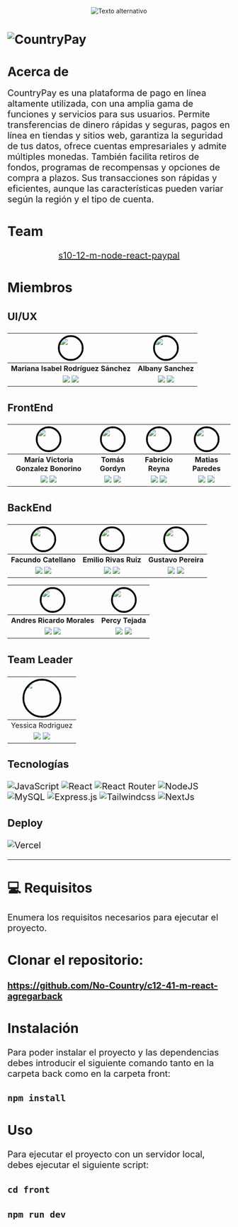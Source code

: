 <p align="center">
  <img src="https://uploads-ssl.webflow.com/62cc216ce23f79c10bc88169/639897fbe9bf535ede0383bd_Branding%20NC_Mesa%20de%20trabajo%201%203.png" alt="Texto alternativo">
</p>


# ![CountryPay](https://res.cloudinary.com/dhb9rdaoc/image/upload/v1694012487/icvu5tbtkokb3cvhzlvv.svg)


# Acerca de

<section style="font-size: 20px;  ">
CountryPay es una plataforma de pago en línea altamente utilizada, con una amplia gama de funciones y servicios para sus usuarios. Permite  transferencias de dinero rápidas y seguras, pagos en línea en tiendas y sitios web, garantiza la seguridad de tus datos, ofrece cuentas empresariales y admite múltiples monedas. También facilita retiros de fondos, programas de recompensas y opciones de compra a plazos. Sus transacciones son rápidas y eficientes, aunque las características pueden variar según la región y el tipo de cuenta.
</secttion/>

# Team
<p style="font-size: 20px; text-decoration: underline; " align="center">
 s10-12-m-node-react-paypal
</p>


<!-- ## Members -->
## Miembros


### UI/UX
| <img src="https://res.cloudinary.com/dhb9rdaoc/image/upload/v1694003296/ohbd4hl8pbdypm4x2rfe.jpg" style="border-radius: 100%; border: 4px solid black"  width=50> | <img src="https://res.cloudinary.com/dhb9rdaoc/image/upload/v1694002961/ncnfskpyjdu03vonddj0.jpg" style="border-radius: 100%; border: 4px solid black"  width=50>| 
|:-:|:-:|
| **Mariana Isabel Rodríguez Sánchez**| **Albany Sanchez**| 
| <a href="https://github.com/aronresni"><img src="https://img.shields.io/badge/github-%23121011.svg?&style=for-the-badge&logo=github&logoColor=white"/></a> <a href="https://www.linkedin.com/in/mar-rod/"><img src="https://img.shields.io/badge/linkedin%20-%230077B5.svg?&style=for-the-badge&logo=linkedin&logoColor=white"/></a> | <a href="https://github.com/Emilio0308"><img src="https://img.shields.io/badge/github-%23121011.svg?&style=for-the-badge&logo=github&logoColor=white"/></a> <a href="https://www.linkedin.com/in/emilio-rivas-ruiz-a8857226b/"><img src="https://img.shields.io/badge/linkedin%20-%230077B5.svg?&style=for-the-badge&logo=linkedin&logoColor=white"/><a>



### FrontEnd
| <img src="https://res.cloudinary.com/dhb9rdaoc/image/upload/v1694004162/o0lqpquldzxqbyjdcwtc.jpg" style="border-radius: 100%; border: 4px solid black" width=50>| <img src="https://res.cloudinary.com/dhb9rdaoc/image/upload/v1694005377/p9ouzjrkqkqbfrocrz6x.jpg" width=50 style="border-radius: 100%; border: 4px solid black" >| <img src="https://res.cloudinary.com/danjwp1pg/image/upload/v1689731280/ab/developers/Fabricio.jpg" width=50 style="border-radius: 100%; border: 4px solid black" >|<img src="https://res.cloudinary.com/dhb9rdaoc/image/upload/v1694004814/b4sgnyrrmixqjb2qtu4y.jpg" width=50  style="border-radius: 100%; border: 4px solid black" >|
|:-:|:-:|:-:|:-:|
| **María Victoria Gonzalez Bonorino**| **Tomás Gordyn**| **Fabricio Reyna** | **Matias Paredes** | 
| <a href="https://github.com/aronresni"><img src="https://img.shields.io/badge/github-%23121011.svg?&style=for-the-badge&logo=github&logoColor=white"/></a> <a href="https://www.linkedin.com/in/aron-resnicoff-333b2a215/"><img src="https://img.shields.io/badge/linkedin%20-%230077B5.svg?&style=for-the-badge&logo=linkedin&logoColor=white"/></a> | <a href="https://github.com/Emilio0308"><img src="https://img.shields.io/badge/github-%23121011.svg?&style=for-the-badge&logo=github&logoColor=white"/></a> <a href="https://www.linkedin.com/in/emilio-rivas-ruiz-a8857226b/"><img src="https://img.shields.io/badge/linkedin%20-%230077B5.svg?&style=for-the-badge&logo=linkedin&logoColor=white"/><a> | <a href="https://github.com/FabricioReyna"><img src="https://img.shields.io/badge/github-%23121011.svg?&style=for-the-badge&logo=github&logoColor=white"/></a> <a href="https://www.linkedin.com/in/fabridevtoll/"><img src="https://img.shields.io/badge/linkedin%20-%230077B5.svg?&style=for-the-badge&logo=linkedin&logoColor=white"/><a> | <a href="https://github.com/mjParedes"><img src="https://img.shields.io/badge/github-%23121011.svg?&style=for-the-badge&logo=github&logoColor=white"/></a> <a href="https://www.linkedin.com/in/matias-paredes-m8j5/"><img src="https://img.shields.io/badge/linkedin%20-%230077B5.svg?&style=for-the-badge&logo=linkedin&logoColor=white"/><a>


### BackEnd
| <img src="https://avatars.githubusercontent.com/u/97762358?v=4" width=50 style="border-radius: 100%; border: 4px solid black"  >| <img src="https://res.cloudinary.com/danjwp1pg/image/upload/v1690148378/ab/developers/Emilio.jpg" width=50 style="border-radius: 100%; border: 4px solid black"  >| <img src="https://avatars.githubusercontent.com/u/70466896?v=4" width=50 style="border-radius: 100%; border: 4px solid black"  >|
|:-:|:-:|:-:| 
| **Facundo Catellano**| **Emilio Rivas Ruiz**| **Gustavo Pereira** | 
| <a href="https://github.com/nicomugas"><img src="https://img.shields.io/badge/github-%23121011.svg?&style=for-the-badge&logo=github&logoColor=white"/></a> <a href="https://www.linkedin.com/in/facundo-castellano/"><img src="https://img.shields.io/badge/linkedin%20-%230077B5.svg?&style=for-the-badge&logo=linkedin&logoColor=white"/></a> | <a href="https://github.com/Emilio0308"><img src="https://img.shields.io/badge/github-%23121011.svg?&style=for-the-badge&logo=github&logoColor=white"/></a> <a href="https://www.linkedin.com/in/emilio-rivas-ruiz-a8857226b/"><img src="https://img.shields.io/badge/linkedin%20-%230077B5.svg?&style=for-the-badge&logo=linkedin&logoColor=white"/><a> | <a href="https://github.com/GAPV-Coder"><img src="https://img.shields.io/badge/github-%23121011.svg?&style=for-the-badge&logo=github&logoColor=white"/></a> <a href="https://www.linkedin.com/in/gustavoadolfopereiravilla/"><img src="https://img.shields.io/badge/linkedin%20-%230077B5.svg?&style=for-the-badge&logo=linkedin&logoColor=white"/><a>

| <img src="https://avatars.githubusercontent.com/u/93359119?v=4" width=50 style="border-radius: 100%; border: 4px solid black"  >| <img src="https://avatars.githubusercontent.com/u/53587207?v=4" width=50 style="border-radius: 100%; border: 4px solid black"  >| 
|:-:|:-:| 
| **Andres Ricardo Morales**| **Percy Tejada**| 
| <a href="https://github.com/andres101010"><img src="https://img.shields.io/badge/github-%23121011.svg?&style=for-the-badge&logo=github&logoColor=white"/></a> <a href="https://www.linkedin.com/in/andres-ricardo-morales-b56830234/"><img src="https://img.shields.io/badge/linkedin%20-%230077B5.svg?&style=for-the-badge&logo=linkedin&logoColor=white"/></a> | <a href="https://github.com/PERCYC0DE"><img src="https://img.shields.io/badge/github-%23121011.svg?&style=for-the-badge&logo=github&logoColor=white"/></a> <a href="https://www.linkedin.com/in/percycode/"><img src="https://img.shields.io/badge/linkedin%20-%230077B5.svg?&style=for-the-badge&logo=linkedin&logoColor=white"/><a> 



###  Team Leader
| <img src="https://res.cloudinary.com/danjwp1pg/image/upload/v1689731279/ab/developers/Yessica.jpg" width=80 style="border-radius: 100%; border: 4px solid black">|
|:-:|
| Yessica Rodriguez|
|<a href="https://github.com/Yessicarm"><img src="https://img.shields.io/badge/github-%23121011.svg?&style=for-the-badge&logo=github&logoColor=white"/></a> <a href="https://www.linkedin.com/in/yessicarm/"><img src="https://img.shields.io/badge/linkedin%20-%230077B5.svg?&style=for-the-badge&logo=linkedin&logoColor=white"/></a> |

###  Tecnologías 
![JavaScript](https://img.shields.io/badge/JavaScript-%23323330.svg?style=for-the-badge&logo=Javascript&logoColor=%23F7DF1E) ![React](https://img.shields.io/badge/React-149eca?style=for-the-badge&logo=react&logoColor=fff)
![React Router](https://img.shields.io/badge/React_Router-000?style=for-the-badge&logo=reactrouter&logoColor=fff) 
![NodeJS](https://img.shields.io/badge/Node.js-6DA55F?style=for-the-badge&logo=Node.js&logoColor=white)
![MySQL](https://img.shields.io/badge/mysql-00758f?style=for-the-badge&logo=mySql&logoColor=white)
![Express.js](https://img.shields.io/badge/Express.js-%23404d59.svg?style=for-the-badge&logo=Express&logoColor=%2361DAFB) 
![Tailwindcss](https://img.shields.io/badge/tailwind-3b82f6?style=for-the-badge&logo=Tailwindcss&logoColor=white)
![NextJs](https://img.shields.io/badge/NextJs-000?style=for-the-badge&logo=Next.js&logoColor=white)
###  Deploy

![Vercel](https://img.shields.io/badge/vercel%20-%23000000.svg?&style=for-the-badge&logo=vercel&logoColor=white)

<hr/>

# 💻 Requisitos
Enumera los requisitos necesarios para ejecutar el proyecto.

## Clonar el repositorio: 
#### https://github.com/No-Country/c12-41-m-react-agregarback

## Instalación
Para poder instalar el proyecto y las dependencias debes introducir el siguiente comando tanto en la carpeta back como en la carpeta front:
### `npm install`

## Uso
Para ejecutar el proyecto con un servidor local, debes ejecutar el siguiente script:
### `cd front`
### `npm run dev`